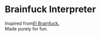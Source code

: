 # Brainfuck Interpreter
Inspired from<a href="https://copy.sh/brainfuck">El Brainfuck.</a>
<br>
Made purely for fun.